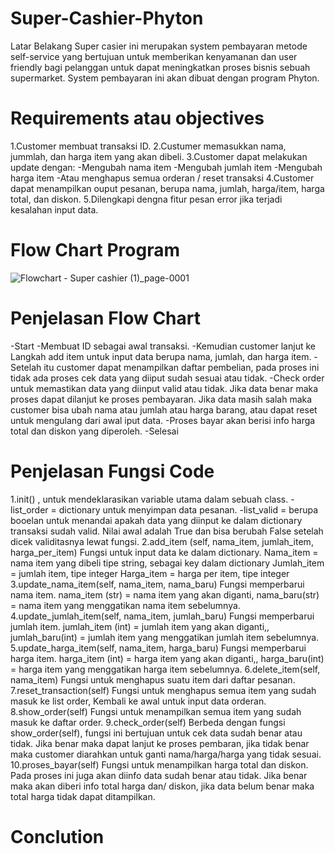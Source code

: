 # Super-Cashier-Phyton
Latar Belakang
Super casier ini merupakan system pembayaran metode self-service yang bertujuan untuk memberikan kenyamanan dan user friendly bagi pelanggan untuk dapat meningkatkan proses bisnis sebuah supermarket. System pembayaran ini akan dibuat dengan program Phyton.

# Requirements atau objectives
1.Customer membuat transaksi ID.
2.Custumer memasukkan nama, jummlah, dan harga item yang akan dibeli.
3.Customer dapat melakukan update dengan:
-Mengubah nama item
-Mengubah jumlah item
-Mengubah harga item
-Atau menghapus semua orderan / reset transaksi
4.Customer dapat menampilkan ouput pesanan, berupa nama, jumlah, harga/item, harga total, dan diskon.
5.Dilengkapi dengna fitur pesan error jika terjadi kesalahan input data.

# Flow Chart Program
![Flowchart - Super cashier (1)_page-0001](https://user-images.githubusercontent.com/123178154/217258751-0ef29331-8c0a-4b6a-89c9-04a1a759a4cb.jpg)

# Penjelasan Flow Chart
-Start
-Membuat ID sebagai awal transaksi.
-Kemudian customer lanjut ke Langkah add item untuk input data berupa nama, jumlah, dan harga item.
-Setelah itu customer dapat menampilkan daftar pembelian, pada proses ini tidak ada proses cek data yang diiput sudah sesuai atau tidak.
-Check order untuk memastikan data yang diinput valid atau tidak. Jika data benar maka proses dapat dilanjut ke proses pembayaran. Jika data masih salah maka customer bisa ubah nama atau jumlah atau harga barang, atau dapat reset untuk mengulang dari awal iput data. 
-Proses bayar akan berisi info harga total dan diskon yang diperoleh.
-Selesai

# Penjelasan Fungsi Code
1.init() , untuk mendeklarasikan variable utama dalam sebuah class.
-list_order = dictionary untuk menyimpan data pesanan.
-list_valid = berupa booelan untuk menandai apakah data yang diinput ke dalam dictionary transaksi sudah valid. Nilai awal adalah True dan bisa berubah False setelah dicek validitasnya lewat fungsi.
2.add_item (self, nama_item, jumlah_item, harga_per_item)
Fungsi untuk input data ke dalam dictionary.
Nama_item = nama item yang dibeli tipe string, sebagai key dalam dictionary
Jumlah_item = jumlah item, tipe integer
Harga_item = harga per item, tipe integer
3.update_nama_item(self, nama_item, nama_baru)
Fungsi memperbarui nama item.
nama_item (str) = nama item yang akan diganti,
nama_baru(str) = nama item yang menggatikan nama item sebelumnya.
4.update_jumlah_item(self, nama_item, jumlah_baru)
Fungsi memperbarui jumlah item. 
jumlah_item (int) = jumlah item yang akan diganti,,
jumlah_baru(int) = jumlah item yang menggatikan jumlah item sebelumnya.
5.update_harga_item(self, nama_item, harga_baru)
Fungsi memperbarui harga item. 
 harga_item (int) = harga item yang akan diganti,,
 harga_baru(int) = harga item yang menggatikan harga item sebelumnya.
6.delete_item(self, nama_item)
Fungsi untuk menghapus suatu item dari daftar pesanan.
7.reset_transaction(self)
Fungsi untuk menghapus semua item yang sudah masuk ke list order, Kembali ke awal untuk input data orderan.
8.show_order(self)
Fungsi untuk menampilkan semua item yang sudah masuk ke daftar order.
9.check_order(self)
Berbeda dengan fungsi show_order(self), fungsi ini bertujuan untuk cek data sudah benar atau tidak. Jika benar maka dapat lanjut ke proses pembaran, jika tidak benar maka customer diarahkan untuk ganti nama/harga/harga yang tidak sesuai.
10.proses_bayar(self)
Fungsi untuk menampilkan harga total dan diskon.
Pada proses ini juga akan diinfo data sudah benar atau tidak. Jika benar maka akan diberi info total harga dan/ diskon, jika data belum benar maka total harga tidak dapat ditampilkan.

# Conclution


